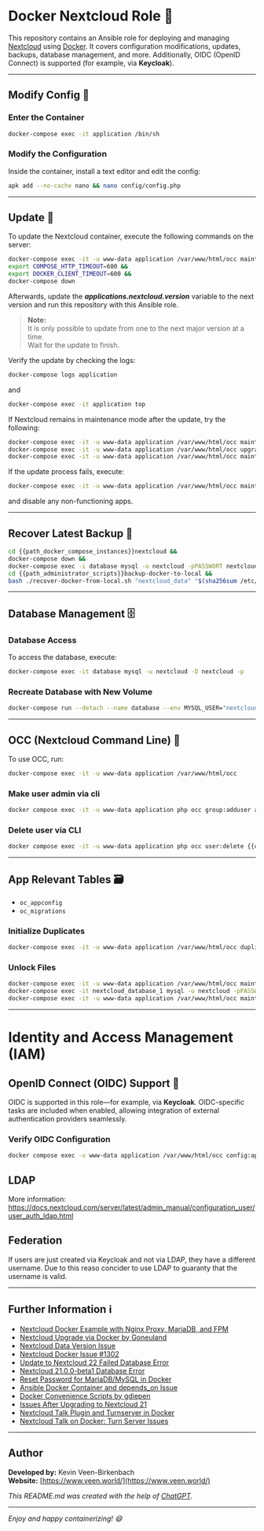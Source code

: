 # Docker Nextcloud Role 🚀

This repository contains an Ansible role for deploying and managing [Nextcloud](https://nextcloud.com/) using [Docker](https://www.docker.com/). It covers configuration modifications, updates, backups, database management, and more. Additionally, OIDC (OpenID Connect) is supported (for example, via **Keycloak**).

---

## Modify Config 🔧

### Enter the Container
```bash
docker-compose exec -it application /bin/sh
```

### Modify the Configuration
Inside the container, install a text editor and edit the config:
```bash
apk add --no-cache nano && nano config/config.php
```

---

## Update 🔄

To update the Nextcloud container, execute the following commands on the server:
```bash
docker-compose exec -it -u www-data application /var/www/html/occ maintenance:mode --on &&
export COMPOSE_HTTP_TIMEOUT=600 &&
export DOCKER_CLIENT_TIMEOUT=600 &&
docker-compose down
```

Afterwards, update the ***applications.nextcloud.version*** variable to the next version and run this repository with this Ansible role.

> **Note:**  
> It is only possible to update from one to the next major version at a time.  
> Wait for the update to finish.

Verify the update by checking the logs:
```bash
docker-compose logs application
```
and
```bash
docker-compose exec -it application top
```

If Nextcloud remains in maintenance mode after the update, try the following:
```bash
docker-compose exec -it -u www-data application /var/www/html/occ maintenance:mode --on
docker-compose exec -it -u www-data application /var/www/html/occ upgrade
docker-compose exec -it -u www-data application /var/www/html/occ maintenance:mode --off
```

If the update process fails, execute:
```bash
docker-compose exec -it -u www-data application /var/www/html/occ maintenance:repair --include-expensive
```
and disable any non-functioning apps.

---

## Recover Latest Backup 💾

```bash
cd {{path_docker_compose_instances}}nextcloud &&
docker-compose down &&
docker-compose exec -i database mysql -u nextcloud -pPASSWORT nextcloud < "/Backups/$(sha256sum /etc/machine-id | head -c 64)/backup-docker-to-local/latest/nextcloud_database/sql/backup.sql" &&
cd {{path_administrator_scripts}}backup-docker-to-local &&
bash ./recover-docker-from-local.sh "nextcloud_data" "$(sha256sum /etc/machine-id | head -c 64)"
```

---

## Database Management 🗄️

### Database Access
To access the database, execute:
```bash
docker-compose exec -it database mysql -u nextcloud -D nextcloud -p
```

### Recreate Database with New Volume
```bash
docker-compose run --detach --name database --env MYSQL_USER="nextcloud" --env MYSQL_PASSWORD=PASSWORD --env MYSQL_ROOT_PASSWORD=PASSWORD --env MYSQL_DATABASE="nextcloud" -v nextcloud_database:/var/lib/mysql
```

---

## OCC (Nextcloud Command Line) 🔧

To use OCC, run:
```bash
docker-compose exec -it -u www-data application /var/www/html/occ
```

### Make user admin via cli
```bash
docker compose exec -it -u www-data application php occ group:adduser admin {{username}}
```

### Delete user via CLI
```bash
docker compose exec -it -u www-data application php occ user:delete {{username}}
```
---



## App Relevant Tables 🗃️

- `oc_appconfig`
- `oc_migrations`

### Initialize Duplicates
```bash
docker-compose exec -it -u www-data application /var/www/html/occ duplicates:find-all --output
```

### Unlock Files
```bash
docker-compose exec -it -u www-data application /var/www/html/occ maintenance:mode --on
docker-compose exec -it nextcloud_database_1 mysql -u nextcloud -pPASSWORD1234132 -D nextcloud -e "delete from oc_file_locks where 1"
docker-compose exec -it -u www-data application /var/www/html/occ maintenance:mode --off
```

---

# Identity and Access Management (IAM)

## OpenID Connect (OIDC) Support 🔐

OIDC is supported in this role—for example, via **Keycloak**. OIDC-specific tasks are included when enabled, allowing integration of external authentication providers seamlessly.

### Verify OIDC Configuration

```bash
docker compose exec -u www-data application /var/www/html/occ config:app:get sociallogin custom_providers
```

## LDAP 

More information: https://docs.nextcloud.com/server/latest/admin_manual/configuration_user/user_auth_ldap.html

## Federation

If users are just created via Keycloak and not via LDAP, they have a different username. Due to this reaso concider to use LDAP to guaranty that the username is valid. 

---

## Further Information ℹ️

- [Nextcloud Docker Example with Nginx Proxy, MariaDB, and FPM](https://github.com/nextcloud/docker/blob/master/.examples/docker-compose/with-nginx-proxy/mariadb/fpm/docker-compose.yml)
- [Nextcloud Upgrade via Docker by Goneuland](https://goneuland.de/nextcloud-upgrade-auf-neue-versionen-mittels-docker/)
- [Nextcloud Data Version Issue](https://help.nextcloud.com/t/cant-start-nextcloud-because-the-version-of-the-data-is-higher-than-the-docker-image-version-and-downgrading-is-not-supported/109438)
- [Nextcloud Docker Issue #1302](https://github.com/nextcloud/docker/issues/1302)
- [Update to Nextcloud 22 Failed Database Error](https://help.nextcloud.com/t/update-to-22-failed-with-database-error-updated/120682)
- [Nextcloud 21.0.0-beta1 Database Error](https://help.nextcloud.com/t/nc-update-to-21-0-0-beta1-exception-database-error/101124/4)
- [Reset Password for MariaDB/MySQL in Docker](https://wolfgang.gassler.org/reset-password-mariadb-mysql-docker/)
- [Ansible Docker Container and depends_on Issue](https://unix.stackexchange.com/questions/478855/ansible-docker/container/and-depends-on)
- [Docker Convenience Scripts by gdiepen](https://github.com/gdiepen/docker-convenience-scripts)
- [Issues After Upgrading to Nextcloud 21](https://help.nextcloud.com/t/several-issues-after-upgrading-to-nextcloud-21/113118/3)
- [Nextcloud Talk Plugin and Turnserver in Docker](https://forum.openmediavault.org/index.php?thread/31782-docker-nextcloud-talk-plugin-and-turnserver/)
- [Nextcloud Talk on Docker: Turn Server Issues](https://help.nextcloud.com/t/nextcloud-talk-im-docker/container/turn-server-auf-docker-host-kein-video/84133/10)

---
## Author

**Developed by:** Kevin Veen-Birkenbach  
**Website:** [https://www.veen.world/](https://www.veen.world/)

*This README.md was created with the help of [ChatGPT](https://chatgpt.com/share/67a5312c-7248-800f-ae27-0288c1c82f1d).*

---
*Enjoy and happy containerizing! 😄*


